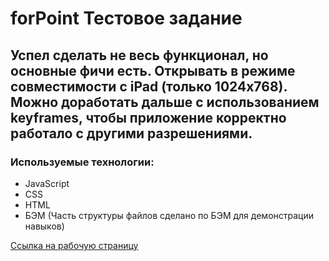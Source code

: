 # forPoint Тестовое задание
## Успел сделать не весь функционал, но основные фичи есть. Открывать в режиме совместимости с iPad (только 1024x768). Можно доработать дальше с использованием keyframes, чтобы приложение корректно работало с другими разрешениями. 
### Используемые технологии:
- JavaScript
- CSS
- HTML
- БЭМ (Часть структуры файлов сделано по БЭМ для демонстрации навыков)
 
[Ссылка на рабочую страницу](https://muratbyazrov.github.io/forPoint/)
